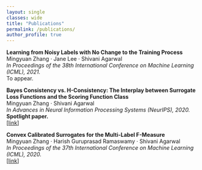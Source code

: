 ```yaml
---
layout: single
classes: wide
title: "Publications"
permalink: /publications/
author_profile: true
---
```


**Learning from Noisy Labels with No Change to the Training Process**<br>
Mingyuan Zhang · Jane Lee · Shivani Agarwal<br>
<em>In Proceedings of the 38th International Conference on Machine Learning (ICML), 2021.</em><br>
To appear.<br>

**Bayes Consistency vs. H-Consistency: The Interplay between Surrogate Loss Functions and the Scoring Function Class**<br>
Mingyuan Zhang · Shivani Agarwal<br>
<em>In Advances in Neural Information Processing Systems (NeurIPS), 2020.</em><br>
**Spotlight paper.**<br>
[[link](https://papers.nips.cc/paper/2020/hash/c4c28b367e14df88993ad475dedf6b77-Abstract.html)]<br>

**Convex Calibrated Surrogates for the Multi-Label F-Measure**<br>
Mingyuan Zhang · Harish Guruprasad Ramaswamy · Shivani Agarwal<br>
<em>In Proceedings of the 37th International Conference on Machine Learning (ICML), 2020.</em><br>
[[link](http://proceedings.mlr.press/v119/zhang20w.html)]<br>
